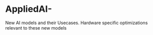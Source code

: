 # AppliedAI-
New AI models and their Usecases. Hardware specific optimizations relevant to these new models 
